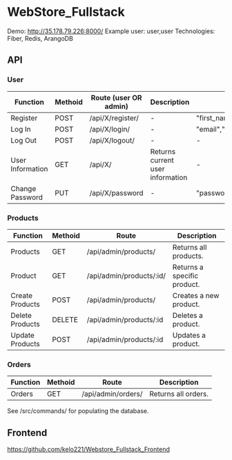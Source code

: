 # WebStore_Fullstack

Demo: http://35.178.79.226:8000/
Example user: user,user
Technologies: Fiber, Redis, ArangoDB

## API

### User

| Function    | Methoid | Route (user OR admin)      | Description        | Parametres (JSON)      |
| ----------- | ----------- | ----------- | ----------- | ----------- |
| Register    | POST     | /api/X/register/       |-|"first_name","last_name","email","password","password_confirm"|
| Log In      | POST        | /api/X/login/       |-|"email","password"|
| Log Out     | POST       | /api/X/logout/         |-|-|
| User Information| GET    | /api/X/       | Returns current user information|-|
| Change Password | PUT    | /api/X/password       |-|"password","password_confirm"|

### Products

| Function    | Methoid | Route       | Description       |
| ----------- | ----------- | ----------- | ----------- |
| Products          | GET       | /api/admin/products/       | Returns all products.       |
| Product     | GET        | /api/admin/products/:id/       | Returns a specific product.       |
| Create Products   | POST        | /api/admin/products/       | Creates a new product.       |
| Delete Products   | DELETE        | /api/admin/products/:id      | Deletes a product.       |
| Update Products   | POST        | /api/admin/products/:id      | Updates a product.       |


### Orders

| Function    | Methoid | Route       | Description       |
| ----------- | ----------- | ----------- | ----------- |
| Orders          | GET       | /api/admin/orders/       | Returns all orders.       |

See /src/commands/ for populating the database.

## Frontend
https://github.com/kelo221/Webstore_Fullstack_Frontend
